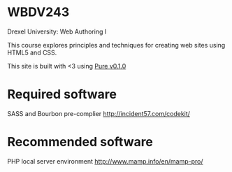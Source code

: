 WBDV243
=======

Drexel University: Web Authoring I

This course explores principles and techniques for creating web sites using HTML5 and CSS.

This site is built with <3 using [Pure v0.1.0](http://purecss.io/)


Required software
=================

SASS and Bourbon pre-complier
http://incident57.com/codekit/


Recommended software
====================

PHP local server environment
http://www.mamp.info/en/mamp-pro/
